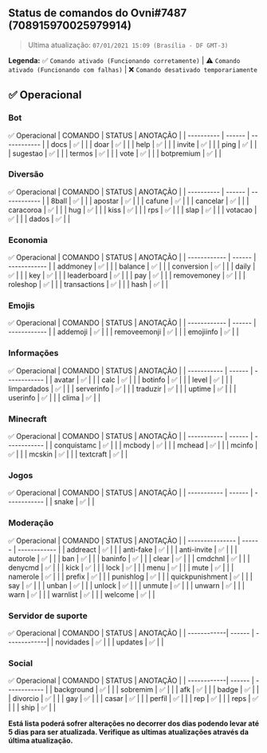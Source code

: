 ## Status de comandos do Ovni#7487 (708915970025979914)

> Ultima atualização: `07/01/2021 15:09 (Brasília - DF GMT-3)`

**Legenda:** ✅ `Comando ativado (Funcionando corretamente)` | ⚠️ `Comando ativado (Funcionando com falhas)` | ❌ `Comando desativado temporariamente`

## ✅ Operacional

### Bot
✅ Operacional
| COMANDO    | STATUS | ANOTAÇÃO     |
| ---------- | ------ | ------------ | 
| docs       | ✅     |             |
| doar       | ✅     |             |
| help       | ✅     |             |
| invite     | ✅     |             |
| ping       | ✅     |             |
| sugestao   | ✅     |             |
| termos     | ✅     |             |
| vote       | ✅     |             |
| botpremium | ✅     |             |

### Diversão
✅ Operacional
| COMANDO    | STATUS | ANOTAÇÃO     |
| ---------- | ------ | ------------ | 
| 8ball      | ✅     |             |
| apostar    | ✅     |             |
| cafune     | ✅     |             |
| cancelar   | ✅     |             |
| caracoroa  | ✅     |             |
| hug        | ✅     |             |
| kiss       | ✅     |             |
| rps        | ✅     |             |
| slap       | ✅     |             |
| votacao    | ✅     |             |
| dados      | ✅     |             |

### Economia
✅ Operacional
| COMANDO      | STATUS | ANOTAÇÃO     |
| ------------ | ------ | ------------ | 
| addmoney     | ✅     |             |
| balance      | ✅     |             |
| conversion   | ✅     |             |
| daily        | ✅     |             |
| key          | ✅     |             |
| leaderboard  | ✅     |             |
| pay          | ✅     |             |
| removemoney  | ✅     |             |
| roleshop     | ✅     |             |
| transactions | ✅     |             |
| hash         | ✅     |             |

### Emojis
✅ Operacional
| COMANDO      | STATUS | ANOTAÇÃO     |
| ------------ | ------ | ------------ | 
| addemoji     | ✅     |             |
| removeemonji | ✅     |             |
| emojiinfo    | ✅     |             |

### Informações
✅ Operacional
| COMANDO     | STATUS | ANOTAÇÃO     |
| ----------- | ------ | ------------ | 
| avatar      | ✅     |             |
| calc        | ✅     |             |
| botinfo     | ✅     |             |
| level       | ✅     |             |
| limpardados | ✅     |             |
| serverinfo  | ✅     |             |
| traduzir    | ✅     |             |
| uptime      | ✅     |             |
| userinfo    | ✅     |             |
| clima       | ✅     |             |

### Minecraft
✅ Operacional
| COMANDO     | STATUS | ANOTAÇÃO     |
| ----------- | ------ | ------------ | 
| conquistamc | ✅     |             |
| mcbody      | ✅     |             |
| mchead      | ✅     |             |
| mcinfo      | ✅     |             |
| mcskin      | ✅     |             |
| textcraft   | ✅     |             |

### Jogos
✅ Operacional
| COMANDO     | STATUS | ANOTAÇÃO     |
| ----------- | ------ | ------------ | 
| snake       | ✅     |             |

### Moderação
✅ Operacional
| COMANDO         | STATUS | ANOTAÇÃO     |
| --------------- | ------ | ------------ | 
| addreact        | ✅     |             |
| anti-fake       | ✅     |             |
| anti-invite     | ✅     |             |
| autorole        | ✅     |             |
| ban             | ✅     |             |
| baninfo         | ✅     |             |
| clear           | ✅     |             |
| cmdchnl         | ✅     |             |
| denycmd         | ✅     |             |
| kick            | ✅     |             |
| lock            | ✅     |             |
| menu            | ✅     |             |
| mute            | ✅     |             |
| namerole        | ✅     |             |
| prefix          | ✅     |             |
| punishlog       | ✅     |             |
| quickpunishment | ✅     |             |
| say             | ✅     |             |
| unban           | ✅     |             |
| unlock          | ✅     |             |
| unmute          | ✅     |             |
| unwarn          | ✅     |             |
| warn            | ✅     |             |
| warnlist        | ✅     |             |
| welcome         | ✅     |             |

### Servidor de suporte
✅ Operacional
| COMANDO     | STATUS | ANOTAÇÃO     |
| ------------| ------ | -------------| 
| novidades   | ✅     |             |
| updates     | ✅     |             |

### Social
✅ Operacional
| COMANDO     | STATUS | ANOTAÇÃO     |
| ------------| ------ | ------------ | 
| background  | ✅     |             |
| sobremim    | ✅     |             |
| afk         | ✅     |             |
| badge       | ✅     |             |
| divorcio    | ✅     |             |
| gay         | ✅     |             |
| casar       | ✅     |             |
| perfil      | ✅     |             |
| rep         | ✅     |             |
| reps        | ✅     |             |
| ship        | ✅     |             |

**Está lista poderá sofrer alterações no decorrer dos dias podendo levar até 5 dias para ser atualizada. Verifique as ultimas atualizações através da última atualização.**
